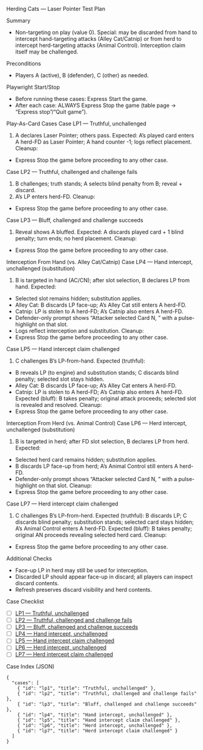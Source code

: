 Herding Cats — Laser Pointer Test Plan

Summary
- Non-targeting on play (value 0). Special: may be discarded from hand to intercept hand-targeting attacks (Alley Cat/Catnip) or from herd to intercept herd-targeting attacks (Animal Control). Interception claim itself may be challenged.

Preconditions
- Players A (active), B (defender), C (other) as needed.

Playwright Start/Stop
- Before running these cases: Express Start the game.
- After each case: ALWAYS Express Stop the game (table page → “Express stop”/“Quit game”).

Play-As-Card Cases
<a id="lp1"></a>
Case LP1 — Truthful, unchallenged
1) A declares Laser Pointer; others pass.
Expected: A’s played card enters A herd-FD as Laser Pointer; A hand counter -1; logs reflect placement.
Cleanup:
- Express Stop the game before proceeding to any other case.

<a id="lp2"></a>
Case LP2 — Truthful, challenged and challenge fails
1) B challenges; truth stands; A selects blind penalty from B; reveal + discard.
2) A’s LP enters herd-FD.
Cleanup:
- Express Stop the game before proceeding to any other case.

<a id="lp3"></a>
Case LP3 — Bluff, challenged and challenge succeeds
1) Reveal shows A bluffed.
Expected: A discards played card + 1 blind penalty; turn ends; no herd placement.
Cleanup:
- Express Stop the game before proceeding to any other case.

Interception From Hand (vs. Alley Cat/Catnip)
<a id="lp4"></a>
Case LP4 — Hand intercept, unchallenged (substitution)
1) B is targeted in hand (AC/CN); after slot selection, B declares LP from hand.
Expected:
- Selected slot remains hidden; substitution applies.
- Alley Cat: B discards LP face-up; A’s Alley Cat still enters A herd-FD.
- Catnip: LP is stolen to A herd-FD; A’s Catnip also enters A herd-FD.
- Defender-only prompt shows “Attacker selected Card N, <type>” with a pulse-highlight on that slot.
- Logs reflect interception and substitution.
Cleanup:
- Express Stop the game before proceeding to any other case.

<a id="lp5"></a>
Case LP5 — Hand intercept claim challenged
1) C challenges B’s LP-from-hand.
Expected (truthful):
- B reveals LP (to engine) and substitution stands; C discards blind penalty; selected slot stays hidden.
- Alley Cat: B discards LP face-up; A’s Alley Cat enters A herd-FD.
- Catnip: LP is stolen to A herd-FD; A’s Catnip also enters A herd-FD.
Expected (bluff): B takes penalty; original attack proceeds; selected slot is revealed and resolved.
Cleanup:
- Express Stop the game before proceeding to any other case.

Interception From Herd (vs. Animal Control)
<a id="lp6"></a>
Case LP6 — Herd intercept, unchallenged (substitution)
1) B is targeted in herd; after FD slot selection, B declares LP from herd.
Expected:
- Selected herd card remains hidden; substitution applies.
- B discards LP face-up from herd; A’s Animal Control still enters A herd-FD.
- Defender-only prompt shows “Attacker selected Card N, <type>” with a pulse-highlight on that slot.
Cleanup:
- Express Stop the game before proceeding to any other case.

<a id="lp7"></a>
Case LP7 — Herd intercept claim challenged
1) C challenges B’s LP-from-herd.
Expected (truthful): B discards LP; C discards blind penalty; substitution stands; selected card stays hidden; A’s Animal Control enters A herd-FD.
Expected (bluff): B takes penalty; original AN proceeds revealing selected herd card.
Cleanup:
- Express Stop the game before proceeding to any other case.

Additional Checks
- Face-up LP in herd may still be used for interception.
- Discarded LP should appear face-up in discard; all players can inspect discard contents.
- Refresh preserves discard visibility and herd contents.

Case Checklist
- [ ] [LP1 — Truthful, unchallenged](#lp1)
- [ ] [LP2 — Truthful, challenged and challenge fails](#lp2)
- [ ] [LP3 — Bluff, challenged and challenge succeeds](#lp3)
- [ ] [LP4 — Hand intercept, unchallenged](#lp4)
- [ ] [LP5 — Hand intercept claim challenged](#lp5)
- [ ] [LP6 — Herd intercept, unchallenged](#lp6)
- [ ] [LP7 — Herd intercept claim challenged](#lp7)

Case Index (JSON)
```
{
  "cases": [
    { "id": "lp1", "title": "Truthful, unchallenged" },
    { "id": "lp2", "title": "Truthful, challenged and challenge fails" },
    { "id": "lp3", "title": "Bluff, challenged and challenge succeeds" },
    { "id": "lp4", "title": "Hand intercept, unchallenged" },
    { "id": "lp5", "title": "Hand intercept claim challenged" },
    { "id": "lp6", "title": "Herd intercept, unchallenged" },
    { "id": "lp7", "title": "Herd intercept claim challenged" }
  ]
}
```
